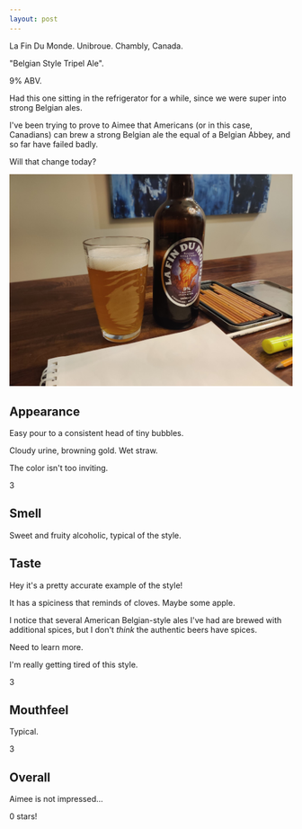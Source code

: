 ```yaml
---
layout: post
---
```


La Fin Du Monde.
Unibroue.
Chambly, Canada.

"Belgian Style Tripel Ale".

9% ABV.

Had this one sitting in the refrigerator for a while,
since we were super into strong Belgian ales.

I've been trying to prove to Aimee that Americans
(or in this case, Canadians)
can brew a strong Belgian ale the equal of a Belgian Abbey,
and so far have failed badly.

Will that change today?

<img class="beer-photo" src="/beer/images/2020-11-14-unibroue-la-fin-du-monde.jpg"/>


## Appearance

Easy pour to a consistent head of tiny bubbles.

Cloudy urine,
browning gold.
Wet straw.

The color isn't too inviting.

3


## Smell

Sweet and fruity alcoholic,
typical of the style.


## Taste

Hey it's a pretty accurate example of the style!

It has a spiciness that reminds of cloves.
Maybe some apple.

I notice that several American Belgian-style ales
I've had are brewed with additional spices,
but I don't _think_ the authentic beers have spices.

Need to learn more.

I'm really getting tired of this style.

3


## Mouthfeel

Typical.

3


## Overall

Aimee is not impressed...

0 stars!
